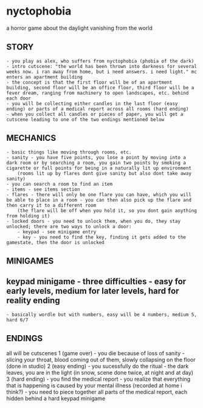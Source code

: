 # nyctophobia
a horror game about the daylight vanishing from the world

## STORY
    - you play as alex, who suffers from nyctophobia (phobia of the dark)
	- intro cutscene: "the world has been thrown into darkness for several weeks now. i ran away from home, but i need answers. i need light." mc enters an apartment building
	- the concept is that the first floor will be of an apartment building, second floor will be an office floor, third floor will be a fever dream, ranging from machinery to open landscapes, etc. behind each door
	- you will be collecting either candles in the last floor (easy ending) or parts of a medical report across all rooms (hard ending)
	- when you collect all candles or pieces of paper, you will get a cutscene leading to one of the two endings mentioned below


## MECHANICS
	- basic things like moving through rooms, etc.
	- sanity - you have five points, you lose a point by moving into a dark room or by searching a room, you gain two points by smoking a cigarette or full points for being in a naturally lit up environment
		(rooms lit up by flares dont give sanity but also dont take away sanity)
	- you can search a room to find an item
	- items - see items section
	- flares - there will only be one flare you can have, which you will be able to place in a room - you can then also pick up the flare and then carry it to a different room
		(the flare will be off when you hold it, so you dont gain anything from holding it)
	- locked doors - you need to unlock them, when you do, they stay unlocked; there are two ways to unlock a door:
		- keypad - see minigame entry
		- key - you need to find the key, finding it gets added to the gamestate, then the door is unlocked

## MINIGAMES

## keypad minigame - three difficulties - easy for early levels, medium for later levels, hard for reality ending
	- basically wordle but with numbers, easy will be 4 numbers, medium 5, hard 6/7

## ENDINGS
all will be cutscenes
1 (game over) - you die because of loss of sanity - slicing your throat, blood coming out of them, slowly collapsing on the floor (done in studio)
2 (easy ending) - you sucessfully do the ritual - the dark leaves, you are in the light (in snow, scene done twice, at night and at day)
3 (hard ending) - you find the medical report - you realize that everything that is happening is caused by your mental illness (recorded at home i think?)
	- you need to piece together all parts of the medical report, each hidden behind a hard keypad minigame

